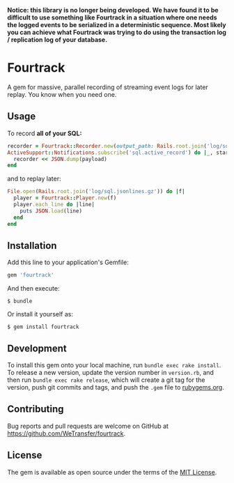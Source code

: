 **Notice: this library is no longer being developed. We have found it to be difficult to use something like Fourtrack in a situation where one needs the logged events to be serialized in a deterministic sequence. Most likely you can achieve what Fourtrack was trying to do using the transaction log / replication log of your database.**

# Fourtrack

A gem for massive, parallel recording of streaming event logs for later replay. You know when you need one.

## Usage

To record **all of your SQL:**

```ruby
recorder = Fourtrack::Recorder.new(output_path: Rails.root.join('log/sql.jsonlines.gz'), flush_after: 1024)
ActiveSupport::Notifications.subscribe('sql.active_record') do |_, started, finished, id, payload|
  recorder << JSON.dump(payload)
end
```

and to replay later:

```ruby
File.open(Rails.root.join('log/sql.jsonlines.gz')) do |f|
  player = Fourtrack::Player.new(f)
  player.each_line do |line|
    puts JSON.load(line)
  end
end
```

## Installation

Add this line to your application's Gemfile:

```ruby
gem 'fourtrack'
```

And then execute:

    $ bundle

Or install it yourself as:

    $ gem install fourtrack

## Development

To install this gem onto your local machine, run `bundle exec rake install`. To release a new version, update the version number in `version.rb`, and then run `bundle exec rake release`, which will create a git tag for the version, push git commits and tags, and push the `.gem` file to [rubygems.org](https://rubygems.org).

## Contributing

Bug reports and pull requests are welcome on GitHub at https://github.com/WeTransfer/fourtrack.

## License

The gem is available as open source under the terms of the [MIT License](http://opensource.org/licenses/MIT).

